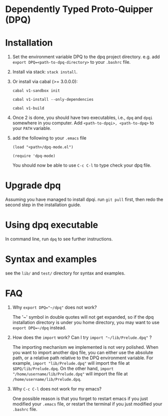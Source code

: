 # Dependently Typed Proto-Quipper (DPQ)




Installation
============


1. Set the environment variable DPQ to the dpq project directory.
e.g. add `export DPQ=<path-to-dpq-directory>` to your `.bashrc` file.


2. Install via stack: `stack install`. 


2. Or install via cabal (>= 3.0.0.0):

   `cabal v1-sandbox init`

   `cabal v1-install --only-dependencies`

   `cabal v1-build`

3. Once 2 is done, you should have two executables, i.e., `dpq` and `dpqi` somewhere in
   you computer. Add `<path-to-dpqi>, <path-to-dpq>` to your `PATH` variable. 


4. add the following to your `.emacs` file

   ```
   (load "<path>/dpq-mode.el")

   (require 'dpq-mode)
   ```
   You should now be able to use `C-c C-l` to type check your dpq file.

Upgrade dpq
===========
Assuming you have managed to install dpqi. run `git pull` first, then redo the second
step in the installation guide.

Using dpq executable
===========
In command line, run `dpq` to see further instructions. 

Syntax and examples
=================
see the `lib/` and `test/` directory for syntax and examples.

FAQ
=========
1. Why `export DPQ="~/dpq"` does not work?

   The '\~' symbol in double quotes will not get expanded, so if the dpq installation
   directory is under you home directory, you may want to use `export DPQ=~/dpq` instead.

2. How does the `import` work? Can I try `import "~/lib/Prelude.dpq"` ?

   The importing mechanism we implemented is not very polished. When you want
   to import another dpq file, you can either use the absolute path, or
   a relative path relative to the DPQ environment variable. For example,
   `import "lib/Prelude.dpq"` will import the file at `$DPQ/lib/Prelude.dpq`.
   On the other hand, `import "/home/username/lib/Prelude.dpq"` will import the file at
   `/home/username/lib/Prelude.dpq`.

3. Why `C-c C-l` does not work for my emacs?

   One possible reason is that you forget to restart emacs if you just modified your
   `.emacs` file, or restart the terminal if you just modified your `.bashrc` file. 